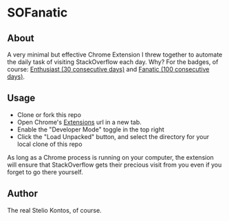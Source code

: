 # SOFanatic

## About

A very minimal but effective Chrome Extension I threw together to automate the daily task of visiting StackOverflow each day. Why? For the badges, of course: [Enthusiast (30 consecutive days)](https://meta.stackexchange.com/help/badges/39/enthusiast) and [Fanatic (100 consecutive days)](https://meta.stackexchange.com/help/badges/53/fanatic).

## Usage

- Clone or fork this repo
- Open Chrome's [Extensions](chrome://extensions/) url in a new tab.
- Enable the "Developer Mode" toggle in the top right
- Click the "Load Unpacked" button, and select the directory for your local clone of this repo

As long as a Chrome process is running on your computer, the extension will ensure that StackOverflow gets their precious visit from you even if you forget to go there yourself.

## Author

The real Stelio Kontos, of course.
